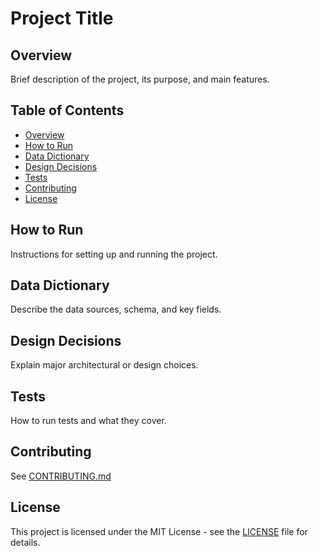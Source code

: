 # Project Title

## Overview
Brief description of the project, its purpose, and main features.

## Table of Contents
- [Overview](#overview)
- [How to Run](#how-to-run)
- [Data Dictionary](#data-dictionary)
- [Design Decisions](#design-decisions)
- [Tests](#tests)
- [Contributing](#contributing)
- [License](#license)

## How to Run
Instructions for setting up and running the project.

## Data Dictionary
Describe the data sources, schema, and key fields.

## Design Decisions
Explain major architectural or design choices.

## Tests
How to run tests and what they cover.

## Contributing
See [CONTRIBUTING.md](CONTRIBUTING.md)

## License
This project is licensed under the MIT License - see the [LICENSE](LICENSE) file for details.
